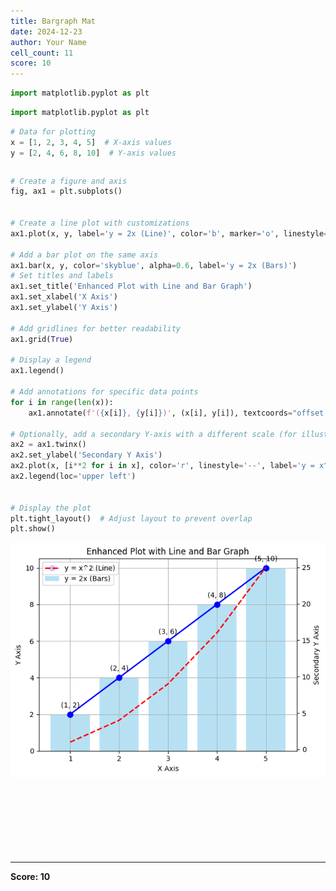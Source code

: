 ```yaml
---
title: Bargraph Mat
date: 2024-12-23
author: Your Name
cell_count: 11
score: 10
---
```


```python
import matplotlib.pyplot as plt
```


```python
import matplotlib.pyplot as plt
```


```python
# Data for plotting
x = [1, 2, 3, 4, 5]  # X-axis values
y = [2, 4, 6, 8, 10]  # Y-axis values
```


```python

```


```python
# Create a figure and axis
fig, ax1 = plt.subplots()


# Create a line plot with customizations
ax1.plot(x, y, label='y = 2x (Line)', color='b', marker='o', linestyle='-', linewidth=2, markersize=8)

# Add a bar plot on the same axis
ax1.bar(x, y, color='skyblue', alpha=0.6, label='y = 2x (Bars)')
# Set titles and labels
ax1.set_title('Enhanced Plot with Line and Bar Graph')
ax1.set_xlabel('X Axis')
ax1.set_ylabel('Y Axis')

# Add gridlines for better readability
ax1.grid(True)

# Display a legend
ax1.legend()

# Add annotations for specific data points
for i in range(len(x)):
    ax1.annotate(f'({x[i]}, {y[i]})', (x[i], y[i]), textcoords="offset points", xytext=(0, 10), ha='center')

# Optionally, add a secondary Y-axis with a different scale (for illustration)
ax2 = ax1.twinx()
ax2.set_ylabel('Secondary Y Axis')
ax2.plot(x, [i**2 for i in x], color='r', linestyle='--', label='y = x^2 (Line)', linewidth=2)
ax2.legend(loc='upper left')


# Display the plot
plt.tight_layout()  # Adjust layout to prevent overlap
plt.show()
```


    
![png](bargraph_mat_files/bargraph_mat_4_0.png)
    



```python



```


```python



```


```python

```


```python

```


```python

```


```python

```


---
**Score: 10**
